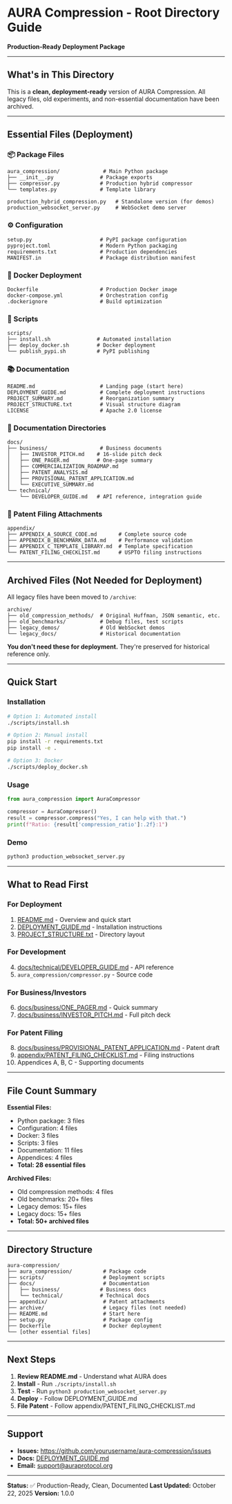 # AURA Compression - Root Directory Guide

**Production-Ready Deployment Package**

---

## What's in This Directory

This is a **clean, deployment-ready** version of AURA Compression. All legacy files, old experiments, and non-essential documentation have been archived.

---

## Essential Files (Deployment)

### 📦 Package Files
```
aura_compression/              # Main Python package
├── __init__.py               # Package exports
├── compressor.py             # Production hybrid compressor
└── templates.py              # Template library

production_hybrid_compression.py   # Standalone version (for demos)
production_websocket_server.py     # WebSocket demo server
```

### ⚙️ Configuration
```
setup.py                      # PyPI package configuration
pyproject.toml                # Modern Python packaging
requirements.txt              # Production dependencies
MANIFEST.in                   # Package distribution manifest
```

### 🐳 Docker Deployment
```
Dockerfile                    # Production Docker image
docker-compose.yml            # Orchestration config
.dockerignore                 # Build optimization
```

### 🔧 Scripts
```
scripts/
├── install.sh               # Automated installation
├── deploy_docker.sh         # Docker deployment
└── publish_pypi.sh          # PyPI publishing
```

### 📚 Documentation
```
README.md                     # Landing page (start here)
DEPLOYMENT_GUIDE.md           # Complete deployment instructions
PROJECT_SUMMARY.md            # Reorganization summary
PROJECT_STRUCTURE.txt         # Visual structure diagram
LICENSE                       # Apache 2.0 license
```

### 📄 Documentation Directories
```
docs/
├── business/                 # Business documents
│   ├── INVESTOR_PITCH.md    # 16-slide pitch deck
│   ├── ONE_PAGER.md         # One-page summary
│   ├── COMMERCIALIZATION_ROADMAP.md
│   ├── PATENT_ANALYSIS.md
│   ├── PROVISIONAL_PATENT_APPLICATION.md
│   └── EXECUTIVE_SUMMARY.md
└── technical/
    └── DEVELOPER_GUIDE.md   # API reference, integration guide
```

### 📎 Patent Filing Attachments
```
appendix/
├── APPENDIX_A_SOURCE_CODE.md       # Complete source code
├── APPENDIX_B_BENCHMARK_DATA.md    # Performance validation
├── APPENDIX_C_TEMPLATE_LIBRARY.md  # Template specification
└── PATENT_FILING_CHECKLIST.md      # USPTO filing instructions
```

---

## Archived Files (Not Needed for Deployment)

All legacy files have been moved to `/archive`:

```
archive/
├── old_compression_methods/  # Original Huffman, JSON semantic, etc.
├── old_benchmarks/           # Debug files, test scripts
├── legacy_demos/             # Old WebSocket demos
└── legacy_docs/              # Historical documentation
```

**You don't need these for deployment.** They're preserved for historical reference only.

---

## Quick Start

### Installation

```bash
# Option 1: Automated install
./scripts/install.sh

# Option 2: Manual install
pip install -r requirements.txt
pip install -e .

# Option 3: Docker
./scripts/deploy_docker.sh
```

### Usage

```python
from aura_compression import AuraCompressor

compressor = AuraCompressor()
result = compressor.compress("Yes, I can help with that.")
print(f"Ratio: {result['compression_ratio']:.2f}:1")
```

### Demo

```bash
python3 production_websocket_server.py
```

---

## What to Read First

### For Deployment
1. [README.md](README.md) - Overview and quick start
2. [DEPLOYMENT_GUIDE.md](DEPLOYMENT_GUIDE.md) - Installation instructions
3. [PROJECT_STRUCTURE.txt](PROJECT_STRUCTURE.txt) - Directory layout

### For Development
4. [docs/technical/DEVELOPER_GUIDE.md](docs/technical/DEVELOPER_GUIDE.md) - API reference
5. `aura_compression/compressor.py` - Source code

### For Business/Investors
6. [docs/business/ONE_PAGER.md](docs/business/ONE_PAGER.md) - Quick summary
7. [docs/business/INVESTOR_PITCH.md](docs/business/INVESTOR_PITCH.md) - Full pitch deck

### For Patent Filing
8. [docs/business/PROVISIONAL_PATENT_APPLICATION.md](docs/business/PROVISIONAL_PATENT_APPLICATION.md) - Patent draft
9. [appendix/PATENT_FILING_CHECKLIST.md](appendix/PATENT_FILING_CHECKLIST.md) - Filing instructions
10. Appendices A, B, C - Supporting documents

---

## File Count Summary

**Essential Files:**
- Python package: 3 files
- Configuration: 4 files
- Docker: 3 files
- Scripts: 3 files
- Documentation: 11 files
- Appendices: 4 files
- **Total: 28 essential files**

**Archived Files:**
- Old compression methods: 4 files
- Old benchmarks: 20+ files
- Legacy demos: 15+ files
- Legacy docs: 15+ files
- **Total: 50+ archived files**

---

## Directory Structure

```
aura-compression/
├── aura_compression/          # Package code
├── scripts/                   # Deployment scripts
├── docs/                      # Documentation
│   ├── business/             # Business docs
│   └── technical/            # Technical docs
├── appendix/                  # Patent attachments
├── archive/                   # Legacy files (not needed)
├── README.md                  # Start here
├── setup.py                   # Package config
├── Dockerfile                 # Docker deployment
└── [other essential files]
```

---

## Next Steps

1. **Review README.md** - Understand what AURA does
2. **Install** - Run `./scripts/install.sh`
3. **Test** - Run `python3 production_websocket_server.py`
4. **Deploy** - Follow DEPLOYMENT_GUIDE.md
5. **File Patent** - Follow appendix/PATENT_FILING_CHECKLIST.md

---

## Support

- **Issues:** https://github.com/yourusername/aura-compression/issues
- **Docs:** [DEPLOYMENT_GUIDE.md](DEPLOYMENT_GUIDE.md)
- **Email:** support@auraprotocol.org

---

**Status:** ✅ Production-Ready, Clean, Documented
**Last Updated:** October 22, 2025
**Version:** 1.0.0

